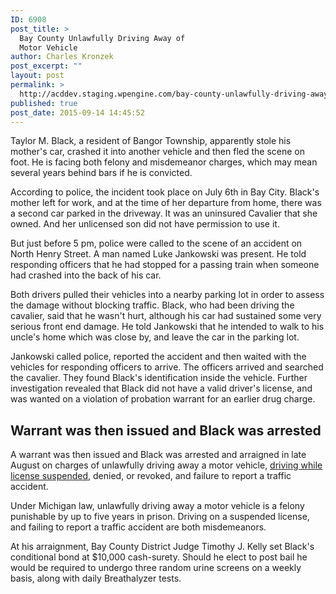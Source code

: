 ```yaml
---
ID: 6908
post_title: >
  Bay County Unlawfully Driving Away of
  Motor Vehicle
author: Charles Kronzek
post_excerpt: ""
layout: post
permalink: >
  http://acddev.staging.wpengine.com/bay-county-unlawfully-driving-away-of-motor-vehicle.html
published: true
post_date: 2015-09-14 14:45:52
---
```

Taylor M. Black, a resident of Bangor Township, apparently stole his mother's car, crashed it into another vehicle and then fled the scene on foot. He is facing both felony and misdemeanor charges, which may mean several years behind bars if he is convicted.<!--more-->

According to police, the incident took place on July 6th in Bay City. Black's mother left for work, and at the time of her departure from home, there was a second car parked in the driveway. It was an uninsured Cavalier that she owned. And her unlicensed son did not have permission to use it.

But just before 5 pm, police were called to the scene of an accident on North Henry Street. A man named Luke Jankowski was present. He told responding officers that he had stopped for a passing train when someone had crashed into the back of his car.

Both drivers pulled their vehicles into a nearby parking lot in order to assess the damage without blocking traffic. Black, who had been driving the cavalier, said that he wasn't hurt, although his car had sustained some very serious front end damage. He told Jankowski that he intended to walk to his uncle's home which was close by, and leave the car in the parking lot.

Jankowski called police, reported the accident and then waited with the vehicles for responding officers to arrive. The officers arrived and searched the cavalier. They found Black's identification inside the vehicle. Further investigation revealed that Black did not have a valid driver's license, and was wanted on a violation of probation warrant for an earlier drug charge.

<h2>Warrant was then issued and Black was arrested</h2>

A warrant was then issued and Black was arrested and arraigned in late August on charges of unlawfully driving away a motor vehicle, <a href="http://acddev.staging.wpengine.com/motor-vehicle-charges.html" target="_blank">driving while license suspended</a>, denied, or revoked, and failure to report a traffic accident.

Under Michigan law, unlawfully driving away a motor vehicle is a felony punishable by up to five years in prison. Driving on a suspended license, and failing to report a traffic accident are both misdemeanors.

At his arraignment, Bay County District Judge Timothy J. Kelly set Black's conditional bond at $10,000 cash-surety. Should he elect to post bail he would be required to undergo three random urine screens on a weekly basis, along with daily Breathalyzer tests.